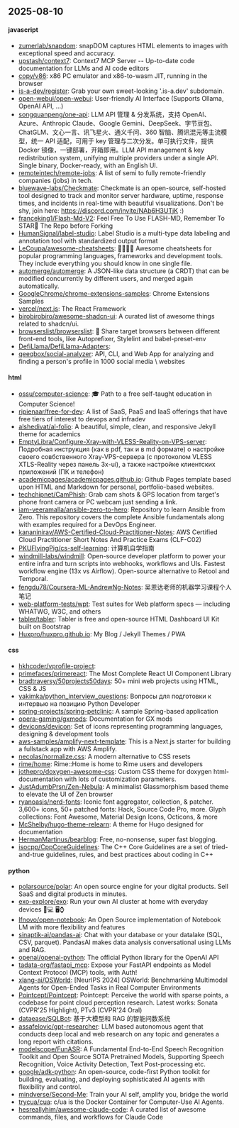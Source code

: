 ## 2025-08-10

#### javascript
* [zumerlab/snapdom](https://github.com/zumerlab/snapdom): snapDOM captures HTML elements to images with exceptional speed and accuracy.
* [upstash/context7](https://github.com/upstash/context7): Context7 MCP Server -- Up-to-date code documentation for LLMs and AI code editors
* [copy/v86](https://github.com/copy/v86): x86 PC emulator and x86-to-wasm JIT, running in the browser
* [is-a-dev/register](https://github.com/is-a-dev/register): Grab your own sweet-looking '.is-a.dev' subdomain.
* [open-webui/open-webui](https://github.com/open-webui/open-webui): User-friendly AI Interface (Supports Ollama, OpenAI API, ...)
* [songquanpeng/one-api](https://github.com/songquanpeng/one-api): LLM API 管理 & 分发系统，支持 OpenAI、Azure、Anthropic Claude、Google Gemini、DeepSeek、字节豆包、ChatGLM、文心一言、讯飞星火、通义千问、360 智脑、腾讯混元等主流模型，统一 API 适配，可用于 key 管理与二次分发。单可执行文件，提供 Docker 镜像，一键部署，开箱即用。LLM API management & key redistribution system, unifying multiple providers under a single API. Single binary, Docker-ready, with an English UI.
* [remoteintech/remote-jobs](https://github.com/remoteintech/remote-jobs): A list of semi to fully remote-friendly companies (jobs) in tech.
* [bluewave-labs/Checkmate](https://github.com/bluewave-labs/Checkmate): Checkmate is an open-source, self-hosted tool designed to track and monitor server hardware, uptime, response times, and incidents in real-time with beautiful visualizations. Don't be shy, join here: https://discord.com/invite/NAb6H3UTjK :)
* [franceking1/Flash-Md-V2](https://github.com/franceking1/Flash-Md-V2): Feel Free To Use FLASH-MD, Remember To STAR🌟 The Repo before Forking
* [HumanSignal/label-studio](https://github.com/HumanSignal/label-studio): Label Studio is a multi-type data labeling and annotation tool with standardized output format
* [LeCoupa/awesome-cheatsheets](https://github.com/LeCoupa/awesome-cheatsheets): 👩‍💻👨‍💻 Awesome cheatsheets for popular programming languages, frameworks and development tools. They include everything you should know in one single file.
* [automerge/automerge](https://github.com/automerge/automerge): A JSON-like data structure (a CRDT) that can be modified concurrently by different users, and merged again automatically.
* [GoogleChrome/chrome-extensions-samples](https://github.com/GoogleChrome/chrome-extensions-samples): Chrome Extensions Samples
* [vercel/next.js](https://github.com/vercel/next.js): The React Framework
* [birobirobiro/awesome-shadcn-ui](https://github.com/birobirobiro/awesome-shadcn-ui): A curated list of awesome things related to shadcn/ui.
* [browserslist/browserslist](https://github.com/browserslist/browserslist): 🦔 Share target browsers between different front-end tools, like Autoprefixer, Stylelint and babel-preset-env
* [DefiLlama/DefiLlama-Adapters](https://github.com/DefiLlama/DefiLlama-Adapters): 
* [qeeqbox/social-analyzer](https://github.com/qeeqbox/social-analyzer): API, CLI, and Web App for analyzing and finding a person's profile in 1000 social media \ websites

#### html
* [ossu/computer-science](https://github.com/ossu/computer-science): 🎓 Path to a free self-taught education in Computer Science!
* [ripienaar/free-for-dev](https://github.com/ripienaar/free-for-dev): A list of SaaS, PaaS and IaaS offerings that have free tiers of interest to devops and infradev
* [alshedivat/al-folio](https://github.com/alshedivat/al-folio): A beautiful, simple, clean, and responsive Jekyll theme for academics
* [EmptyLibra/Configure-Xray-with-VLESS-Reality-on-VPS-server](https://github.com/EmptyLibra/Configure-Xray-with-VLESS-Reality-on-VPS-server): Подробная инструкция (как в pdf, так и в md формате) о настройке своего совбственного Xray-VPS-сервера (с протоколом VLESS XTLS-Reality через панель 3x-ui), а также настройке клиентских приложений (ПК и телефон)
* [academicpages/academicpages.github.io](https://github.com/academicpages/academicpages.github.io): Github Pages template based upon HTML and Markdown for personal, portfolio-based websites.
* [techchipnet/CamPhish](https://github.com/techchipnet/CamPhish): Grab cam shots & GPS location from target's phone front camera or PC webcam just sending a link.
* [iam-veeramalla/ansible-zero-to-hero](https://github.com/iam-veeramalla/ansible-zero-to-hero): Repository to learn Ansible from Zero. This repository covers the complete Ansible fundamentals along with examples required for a DevOps Engineer.
* [kananinirav/AWS-Certified-Cloud-Practitioner-Notes](https://github.com/kananinirav/AWS-Certified-Cloud-Practitioner-Notes): AWS Certified Cloud Practitioner Short Notes And Practice Exams (CLF-C02)
* [PKUFlyingPig/cs-self-learning](https://github.com/PKUFlyingPig/cs-self-learning): 计算机自学指南
* [windmill-labs/windmill](https://github.com/windmill-labs/windmill): Open-source developer platform to power your entire infra and turn scripts into webhooks, workflows and UIs. Fastest workflow engine (13x vs Airflow). Open-source alternative to Retool and Temporal.
* [fengdu78/Coursera-ML-AndrewNg-Notes](https://github.com/fengdu78/Coursera-ML-AndrewNg-Notes): 吴恩达老师的机器学习课程个人笔记
* [web-platform-tests/wpt](https://github.com/web-platform-tests/wpt): Test suites for Web platform specs — including WHATWG, W3C, and others
* [tabler/tabler](https://github.com/tabler/tabler): Tabler is free and open-source HTML Dashboard UI Kit built on Bootstrap
* [Huxpro/huxpro.github.io](https://github.com/Huxpro/huxpro.github.io): My Blog / Jekyll Themes / PWA

#### css
* [hkhcoder/vprofile-project](https://github.com/hkhcoder/vprofile-project): 
* [primefaces/primereact](https://github.com/primefaces/primereact): The Most Complete React UI Component Library
* [bradtraversy/50projects50days](https://github.com/bradtraversy/50projects50days): 50+ mini web projects using HTML, CSS & JS
* [yakimka/python_interview_questions](https://github.com/yakimka/python_interview_questions): Вопросы для подготовки к интервью на позицию Python Developer
* [spring-projects/spring-petclinic](https://github.com/spring-projects/spring-petclinic): A sample Spring-based application
* [opera-gaming/gxmods](https://github.com/opera-gaming/gxmods): Documentation for GX mods
* [devicons/devicon](https://github.com/devicons/devicon): Set of icons representing programming languages, designing & development tools
* [aws-samples/amplify-next-template](https://github.com/aws-samples/amplify-next-template): This is a Next.js starter for building a fullstack app with AWS Amplify.
* [necolas/normalize.css](https://github.com/necolas/normalize.css): A modern alternative to CSS resets
* [rime/home](https://github.com/rime/home): Rime::Home is home to Rime users and developers
* [jothepro/doxygen-awesome-css](https://github.com/jothepro/doxygen-awesome-css): Custom CSS theme for doxygen html-documentation with lots of customization parameters.
* [JustAdumbPrsn/Zen-Nebula](https://github.com/JustAdumbPrsn/Zen-Nebula): A minimalist Glassmorphism based theme to elevate the UI of Zen browser
* [ryanoasis/nerd-fonts](https://github.com/ryanoasis/nerd-fonts): Iconic font aggregator, collection, & patcher. 3,600+ icons, 50+ patched fonts: Hack, Source Code Pro, more. Glyph collections: Font Awesome, Material Design Icons, Octicons, & more
* [McShelby/hugo-theme-relearn](https://github.com/McShelby/hugo-theme-relearn): A theme for Hugo designed for documentation
* [HermanMartinus/bearblog](https://github.com/HermanMartinus/bearblog): Free, no-nonsense, super fast blogging.
* [isocpp/CppCoreGuidelines](https://github.com/isocpp/CppCoreGuidelines): The C++ Core Guidelines are a set of tried-and-true guidelines, rules, and best practices about coding in C++

#### python
* [polarsource/polar](https://github.com/polarsource/polar): An open source engine for your digital products. Sell SaaS and digital products in minutes.
* [exo-explore/exo](https://github.com/exo-explore/exo): Run your own AI cluster at home with everyday devices 📱💻 🖥️⌚
* [lfnovo/open-notebook](https://github.com/lfnovo/open-notebook): An Open Source implementation of Notebook LM with more flexibility and features
* [sinaptik-ai/pandas-ai](https://github.com/sinaptik-ai/pandas-ai): Chat with your database or your datalake (SQL, CSV, parquet). PandasAI makes data analysis conversational using LLMs and RAG.
* [openai/openai-python](https://github.com/openai/openai-python): The official Python library for the OpenAI API
* [tadata-org/fastapi_mcp](https://github.com/tadata-org/fastapi_mcp): Expose your FastAPI endpoints as Model Context Protocol (MCP) tools, with Auth!
* [xlang-ai/OSWorld](https://github.com/xlang-ai/OSWorld): [NeurIPS 2024] OSWorld: Benchmarking Multimodal Agents for Open-Ended Tasks in Real Computer Environments
* [Pointcept/Pointcept](https://github.com/Pointcept/Pointcept): Pointcept: Perceive the world with sparse points, a codebase for point cloud perception research. Latest works: Sonata (CVPR'25 Highlight), PTv3 (CVPR'24 Oral)
* [dataease/SQLBot](https://github.com/dataease/SQLBot): 基于大模型和 RAG 的智能问数系统
* [assafelovic/gpt-researcher](https://github.com/assafelovic/gpt-researcher): LLM based autonomous agent that conducts deep local and web research on any topic and generates a long report with citations.
* [modelscope/FunASR](https://github.com/modelscope/FunASR): A Fundamental End-to-End Speech Recognition Toolkit and Open Source SOTA Pretrained Models, Supporting Speech Recognition, Voice Activity Detection, Text Post-processing etc.
* [google/adk-python](https://github.com/google/adk-python): An open-source, code-first Python toolkit for building, evaluating, and deploying sophisticated AI agents with flexibility and control.
* [mindverse/Second-Me](https://github.com/mindverse/Second-Me): Train your AI self, amplify you, bridge the world
* [trycua/cua](https://github.com/trycua/cua): c/ua is the Docker Container for Computer-Use AI Agents.
* [hesreallyhim/awesome-claude-code](https://github.com/hesreallyhim/awesome-claude-code): A curated list of awesome commands, files, and workflows for Claude Code
